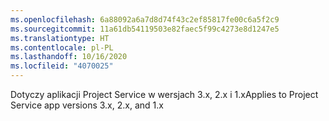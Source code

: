 ```yaml
---
ms.openlocfilehash: 6a88092a6a7d8d74f43c2ef85817fe00c6a5f2c9
ms.sourcegitcommit: 11a61db54119503e82faec5f99c4273e8d1247e5
ms.translationtype: HT
ms.contentlocale: pl-PL
ms.lasthandoff: 10/16/2020
ms.locfileid: "4070025"
---
```

<span data-ttu-id="eb19a-101">Dotyczy aplikacji Project Service w wersjach 3.x, 2.x i 1.x</span><span class="sxs-lookup"><span data-stu-id="eb19a-101">Applies to Project Service app versions 3.x, 2.x, and 1.x</span></span>
